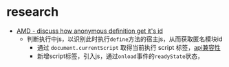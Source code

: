 # research

- [AMD - discuss how anonymous
definition get it's id](https://groups.google.com/forum/#!topic/commonjs/WjNY7ONeaI4)
  - 判断执行中js，以识别此时执行`define`方法的宿主js，从而获取匿名模块id
    - 通过 `document.currentScript` 取得当前执行 script 标签，[api兼容性](https://caniuse.com/#search=currentScript)
    - 新增script标签，引入js，通过`onload`事件的`readyState`状态，
